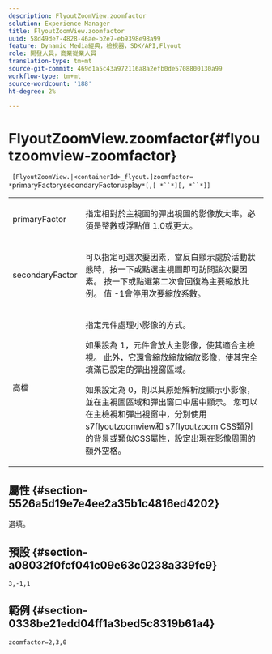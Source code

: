 ```yaml
---
description: FlyoutZoomView.zoomfactor
solution: Experience Manager
title: FlyoutZoomView.zoomfactor
uuid: 58d49de7-4828-46ae-b2e7-eb9398e98a99
feature: Dynamic Media經典，檢視器，SDK/API,Flyout
role: 開發人員，商業從業人員
translation-type: tm+mt
source-git-commit: 469d1a5c43a972116a8a2efb0de5708800130a99
workflow-type: tm+mt
source-wordcount: '188'
ht-degree: 2%

---
```



# FlyoutZoomView.zoomfactor{#flyoutzoomview-zoomfactor}

` [FlyoutZoomView.|<containerId>_flyout.]zoomfactor= *`primaryFactorysecondaryFactorusplay`*[,[ *``*][, *``*]]`

<table id="table_9B98C97485DD4DEB8A6ECBCE8DF6B886"> 
 <tbody> 
  <tr> 
   <td colname="col1"> <p> <span class="codeph"> <span class="varname"> primaryFactor</span> </span> </p> </td> 
   <td colname="col2"> <p> 指定相對於主視圖的彈出視圖的影像放大率。必須是整數或浮點值<span class="codeph"> 1.0</span>或更大。 </p> </td> 
  </tr> 
  <tr> 
   <td colname="col1"> <p> <span class="codeph"> <span class="varname"> secondaryFactor</span> </span> </p> </td> 
   <td colname="col2"> <p> 可以指定可選次要因素，當反白顯示處於活動狀態時，按一下或點選主視圖即可訪問該次要因素。 按一下或點選第二次會回復為主要縮放比例。 值<span class="codeph"> -1</span>會停用次要縮放系數。 </p> </td> 
  </tr> 
  <tr> 
   <td colname="col1"> <p><span class="codeph"><span class="varname"> 高檔</span></span> </p> </td> 
   <td colname="col2"> <p>指定元件處理小影像的方式。 </p> <p>如果設為<span class="codeph"> 1</span>，元件會放大主影像，使其適合主檢視。 此外，它還會縮放縮放縮放影像，使其完全填滿已設定的彈出視窗區域。 </p> <p>如果設定為<span class="codeph"> 0</span>，則以其原始解析度顯示小影像，並在主視圖區域和彈出窗口中居中顯示。 您可以在主檢視和彈出視窗中，分別使用<span class="codeph"> s7flyoutzoomview</span>和<span class="codeph"> s7flyoutzoom</span> CSS類別的背景或類似CSS屬性，設定出現在影像周圍的額外空格。 </p> </td> 
  </tr> 
 </tbody> 
</table>

## 屬性 {#section-5526a5d19e7e4ee2a35b1c4816ed4202}

選填。

## 預設 {#section-a08032f0fcf041c09e63c0238a339fc9}

`3,-1,1`

## 範例 {#section-0338be21edd04ff1a3bed5c8319b61a4}

`zoomfactor=2,3,0`
